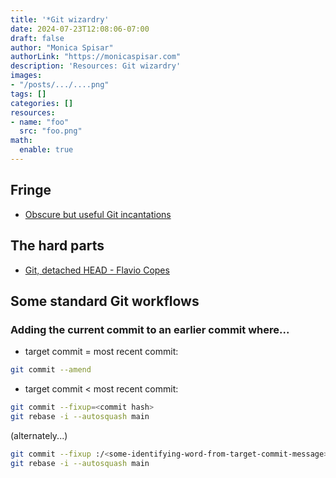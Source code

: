 ```yaml
---
title: '*Git wizardry'
date: 2024-07-23T12:08:06-07:00
draft: false
author: "Monica Spisar"
authorLink: "https://monicaspisar.com"
description: 'Resources: Git wizardry'
images: 
- "/posts/.../....png"
tags: []
categories: []
resources:
- name: "foo"
  src: "foo.png"
math:
  enable: true
---
```


## Fringe
- [Obscure but useful Git incantations](https://legends2k.github.io/note/git_nuances/)

## The hard parts
- [Git, detached HEAD - Flavio Copes](https://flaviocopes.com/git-detached-head/)

## Some standard Git workflows

### Adding the current commit to an earlier commit where...

- target commit = most recent commit:
```bash
git commit --amend
```

- target commit < most recent commit:
```bash
git commit --fixup=<commit hash>
git rebase -i --autosquash main
```
(alternately...)
```bash
git commit --fixup :/<some-identifying-word-from-target-commit-message>
git rebase -i --autosquash main
```